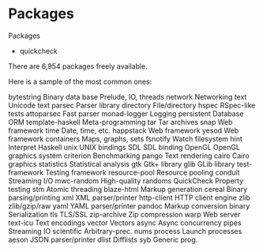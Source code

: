 # Packages

Packages
- quickcheck


There are 6,954 packages freely available. 

Here is a sample of the most common ones:

bytestring	Binary data	base	Prelude, IO, threads
network	Networking	text	Unicode text
parsec	Parser library	directory	File/directory
hspec	RSpec-like tests	attoparsec	Fast parser
monad-logger	Logging	persistent	Database ORM
template-haskell	Meta-programming	tar	Tar archives
snap	Web framework	time	Date, time, etc.
happstack	Web framework	yesod	Web framework
containers	Maps, graphs, sets	fsnotify	Watch filesystem
hint	Interpret Haskell	unix	UNIX bindings
SDL	SDL binding	OpenGL	OpenGL graphics system
criterion	Benchmarking	pango	Text rendering
cairo	Cairo graphics	statistics	Statistical analysis
gtk	Gtk+ library	glib	GLib library
test-framework	Testing framework	resource-pool	Resource pooling
conduit	Streaming I/O	mwc-random	High-quality randoms
QuickCheck	Property testing	stm	Atomic threading
blaze-html	Markup generation	cereal	Binary parsing/printing
xml	XML parser/printer	http-client	HTTP client engine
zlib	zlib/gzip/raw	yaml	YAML parser/printer
pandoc	Markup conversion	binary	Serialization
tls	TLS/SSL	zip-archive	Zip compression
warp	Web server	text-icu	Text encodings
vector	Vectors	async	Async concurrency
pipes	Streaming IO	scientific	Arbitrary-prec. nums
process	Launch processes	aeson	JSON parser/printer
dlist	Difflists	syb	Generic prog.
